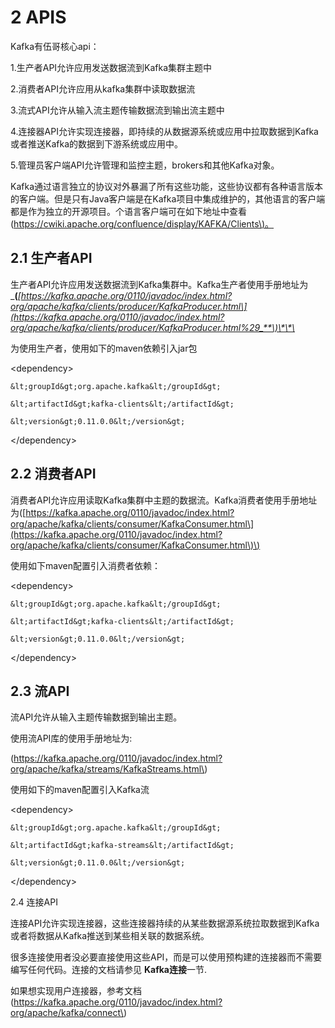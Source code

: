# 2 APIS

Kafka有伍哥核心api：

1.生产者API允许应用发送数据流到Kafka集群主题中

2.消费者API允许应用从kafka集群中读取数据流

3.流式API允许从输入流主题传输数据流到输出流主题中

4.连接器API允许实现连接器，即持续的从数据源系统或应用中拉取数据到Kafka或者推送Kafka的数据到下游系统或应用中。

5.管理员客户端API允许管理和监控主题，brokers和其他Kafka对象。

Kafka通过语言独立的协议对外暴漏了所有这些功能，这些协议都有各种语言版本的客户端。但是只有Java客户端是在Kafka项目中集成维护的，其他语言的客户端都是作为独立的开源项目。个语言客户端可在如下地址中查看\([https://cwiki.apache.org/confluence/display/KAFKA/Clients\)。](https://cwiki.apache.org/confluence/display/KAFKA/Clients%29。)

## 2.1 生产者API

生产者API允许应用发送数据流到Kafka集群中。Kafka生产者使用手册地址为_**\(**_[https://kafka.apache.org/0110/javadoc/index.html?org/apache/kafka/clients/producer/KafkaProducer.html\](https://kafka.apache.org/0110/javadoc/index.html?org/apache/kafka/clients/producer/KafkaProducer.html%29_**\)\*\*\_

为使用生产者，使用如下的maven依赖引入jar包

&lt;dependency&gt;

```
&lt;groupId&gt;org.apache.kafka&lt;/groupId&gt;

&lt;artifactId&gt;kafka-clients&lt;/artifactId&gt;

&lt;version&gt;0.11.0.0&lt;/version&gt;
```

&lt;/dependency&gt;

## 2.2 消费者API

消费者API允许应用读取Kafka集群中主题的数据流。Kafka消费者使用手册地址为\([https://kafka.apache.org/0110/javadoc/index.html?org/apache/kafka/clients/consumer/KafkaConsumer.html\](https://kafka.apache.org/0110/javadoc/index.html?org/apache/kafka/clients/consumer/KafkaConsumer.html\)\)

使用如下maven配置引入消费者依赖：

&lt;dependency&gt;

```
&lt;groupId&gt;org.apache.kafka&lt;/groupId&gt;

&lt;artifactId&gt;kafka-clients&lt;/artifactId&gt;

&lt;version&gt;0.11.0.0&lt;/version&gt;
```

&lt;/dependency&gt;

## 2.3 流API

流API允许从输入主题传输数据到输出主题。

使用流API库的使用手册地址为:

\(https://kafka.apache.org/0110/javadoc/index.html?org/apache/kafka/streams/KafkaStreams.html\)

使用如下的maven配置引入Kafka流

&lt;dependency&gt;

    &lt;groupId&gt;org.apache.kafka&lt;/groupId&gt;

    &lt;artifactId&gt;kafka-streams&lt;/artifactId&gt;

    &lt;version&gt;0.11.0.0&lt;/version&gt;

&lt;/dependency&gt;

2.4 连接API

连接API允许实现连接器，这些连接器持续的从某些数据源系统拉取数据到Kafka或者将数据从Kafka推送到某些相关联的数据系统。

很多连接使用者没必要直接使用这些API，而是可以使用预构建的连接器而不需要编写任何代码。连接的文档请参见 **Kafka连接**一节.

如果想实现用户连接器，参考文档\(https://kafka.apache.org/0110/javadoc/index.html?org/apache/kafka/connect\)





